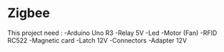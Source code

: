 # Zigbee
This project need : 
-Arduino Uno R3
-Relay 5V 
-Led
-Motor (Fan)
-RFID RC522
-Magnetic card
-Latch 12V
-Connectors
-Adapter 12V
